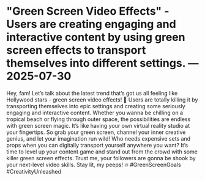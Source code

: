 # "Green Screen Video Effects" - Users are creating engaging and interactive content by using green screen effects to transport themselves into different settings. — 2025-07-30

Hey, fam! Let’s talk about the latest trend that’s got us all feeling like Hollywood stars - green screen video effects! 🌟 Users are totally killing it by transporting themselves into epic settings and creating some seriously engaging and interactive content. Whether you wanna be chilling on a tropical beach or flying through outer space, the possibilities are endless with green screen magic. It’s like having your own virtual reality studio at your fingertips. So grab your green screen, channel your inner creative genius, and let your imagination run wild! Who needs expensive sets and props when you can digitally transport yourself anywhere you want? It’s time to level up your content game and stand out from the crowd with some killer green screen effects. Trust me, your followers are gonna be shook by your next-level video skills. Stay lit, my peeps! 🔥 #GreenScreenGoals #CreativityUnleashed